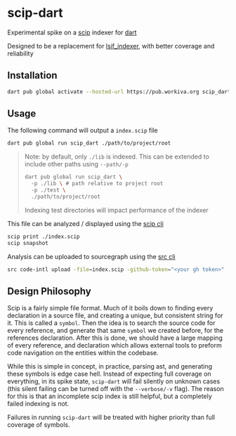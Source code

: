# scip-dart

Experimental spike on a [scip](https://github.com/sourcegraph/scip) indexer for [dart](https://github.com/dart-lang)

Designed to be a replacement for [lsif_indexer](https://github.com/Workiva/lsif_indexer), with better coverage and reliability

## Installation

```sh
dart pub global activate --hosted-url https://pub.workiva.org scip_dart
```

## Usage

The following command will output a `index.scip` file
```sh
dart pub global run scip_dart ./path/to/project/root
```

> Note: by default, only `./lib` is indexed. This can be extended to include other paths using `--path/-p`
>
> ```bash
> dart pub global run scip_dart \ 
>   -p ./lib \ # path relative to project root
>   -p ./test \
>   ./path/to/project/root
>```
>
> Indexing test directories will impact performance of the indexer


This file can be analyzed / displayed using the [scip cli](https://github.com/sourcegraph/scip)

```sh
scip print ./index.scip
scip snapshot
```

Analysis can be uploaded to sourcegraph using the [src cli](https://docs.sourcegraph.com/cli)

```sh
src code-intl upload -file=index.scip -github-token="<your gh token>"
```

## Design Philosophy

Scip is a fairly simple file format. Much of it boils down to finding every declaration in a source file, and creating a unique, but consistent string for it. This is called a `symbol`. Then the idea is to search the source code for every reference, and generate that same `symbol` we created before, for the references declaration. After this is done, we should have a large mapping of every reference, and declaration which allows external tools to preform code navigation on the entities within the codebase.

While this is simple in concept, in practice, parsing ast, and generating these symbols is edge case hell. Instead of expecting full coverage on everything, in its spike state, `scip-dart` will fail silently on unknown cases (this silent failing can be turned off with the `--verbose/-v` flag). The reason for this is that an incomplete scip index is still helpful, but a completely failed indexing is not.

Failures in running `scip-dart` will be treated with higher priority than full coverage of symbols.